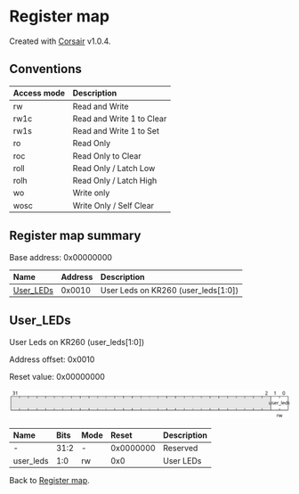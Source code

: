# Register map

Created with [Corsair](https://github.com/esynr3z/corsair) v1.0.4.

## Conventions

| Access mode | Description               |
| :---------- | :------------------------ |
| rw          | Read and Write            |
| rw1c        | Read and Write 1 to Clear |
| rw1s        | Read and Write 1 to Set   |
| ro          | Read Only                 |
| roc         | Read Only to Clear        |
| roll        | Read Only / Latch Low     |
| rolh        | Read Only / Latch High    |
| wo          | Write only                |
| wosc        | Write Only / Self Clear   |

## Register map summary

Base address: 0x00000000

| Name                     | Address    | Description |
| :---                     | :---       | :---        |
| [User_LEDs](#user_leds)  | 0x0010     | User Leds on KR260 (user_leds[1:0]) |

## User_LEDs

User Leds on KR260 (user_leds[1:0])

Address offset: 0x0010

Reset value: 0x00000000

![user_leds](md_img/user_leds.svg)

| Name             | Bits   | Mode            | Reset      | Description |
| :---             | :---   | :---            | :---       | :---        |
| -                | 31:2   | -               | 0x0000000  | Reserved |
| user_leds        | 1:0    | rw              | 0x0        | User LEDs |

Back to [Register map](#register-map-summary).
